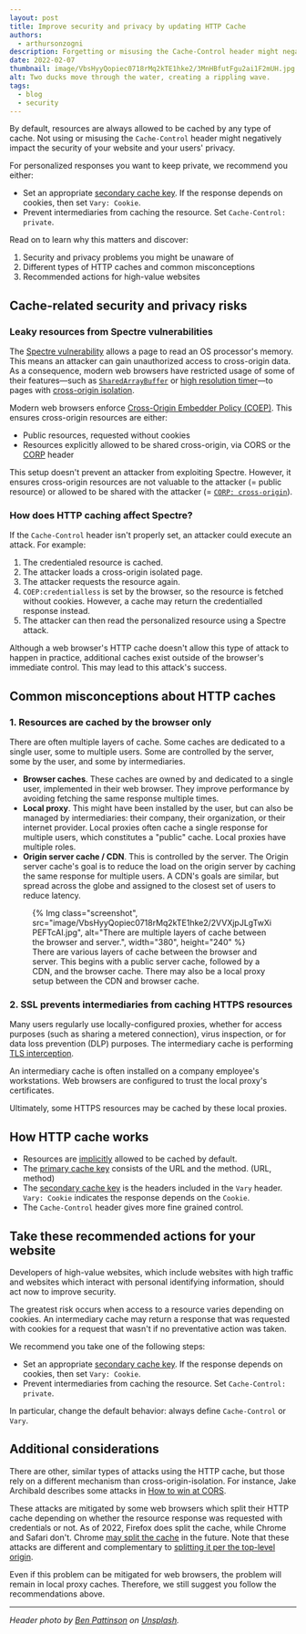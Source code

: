 ```yaml
---
layout: post
title: Improve security and privacy by updating HTTP Cache
authors:
  - arthursonzogni
description: Forgetting or misusing the Cache-Control header might negatively impact the security of your website and your users' privacy. Get recommendations for high-value websites.
date: 2022-02-07
thumbnail: image/VbsHyyQopiec0718rMq2kTE1hke2/3MnHBfutFgu2ai1F2mUH.jpg
alt: Two ducks move through the water, creating a rippling wave.
tags:
  - blog
  - security
---
```


By default, resources are always allowed to be cached by any type of cache.
Not using or misusing the `Cache-Control` header might negatively impact the
security of your website and your users' privacy.

For personalized responses you want to keep private, we recommend you either:

*  Set an appropriate [secondary cache
   key](https://httpwg.org/specs/rfc7234.html#caching.negotiated.responses).
   If the response depends on cookies, then set `Vary: Cookie`.
*  Prevent intermediaries from caching the resource. Set
   `Cache-Control: private`.

Read on to learn why this matters and discover:

1. Security and privacy problems you might be unaware of
2. Different types of HTTP caches and common misconceptions
3. Recommended actions for high-value websites

## Cache-related security and privacy risks

### Leaky resources from Spectre vulnerabilities

The [Spectre
vulnerability](https://en.wikipedia.org/wiki/Spectre_(security_vulnerability)) allows a page to read an OS processor's memory. This means an attacker can
gain unauthorized access to cross-origin data. As a consequence, modern web
browsers have restricted usage of some of their features&mdash;such as
[`SharedArrayBuffer`](https://developer.mozilla.org/docs/Web/JavaScript/Reference/Global_Objects/SharedArrayBuffer)
or [high resolution timer](https://developer.chrome.com/blog/cross-origin-isolated-hr-timers/)&mdash;to
pages with [cross-origin
isolation](/cross-origin-isolation-guide/). 

Modern web browsers enforce [Cross-Origin Embedder Policy
(COEP)](https://developer.chrome.com/blog/coep-credentialless-origin-trial/). This ensures cross-origin
resources are either:

*  Public resources, requested without cookies
*  Resources explicitly allowed to be shared cross-origin, via CORS or the
   [CORP](https://developer.mozilla.org/docs/Web/HTTP/Cross-Origin_Resource_Policy_(CORP))
   header

This setup doesn't prevent an attacker from exploiting Spectre. However, it
ensures cross-origin resources are not valuable to the attacker (= public
resource) or allowed to be shared with the attacker (=
[`CORP: cross-origin`](https://developer.mozilla.org/docs/Web/HTTP/Cross-Origin_Resource_Policy_(CORP))).

### How does HTTP caching affect Spectre?

If the `Cache-Control` header isn't properly set, an attacker could execute an
attack. For example:

1.  The credentialed resource is cached.
1.  The attacker loads a cross-origin isolated page.
1.  The attacker requests the resource again.
1.  `COEP:credentialless` is set by the browser, so the resource is fetched
    without cookies. However, a cache may return the credentialled response 
    instead.
1.  The attacker can then read the personalized resource using a Spectre
    attack.

Although a web browser's HTTP cache doesn't allow this type of attack to
happen in practice, additional caches exist outside of the browser's immediate
control. This may lead to this attack's success.

## Common misconceptions about HTTP caches

### 1. Resources are cached by the browser only

There are often multiple layers of cache. Some caches are dedicated to a
single user, some to multiple users. Some are controlled by the server, some
by the user, and some by intermediaries.

*  **Browser caches**. These caches are owned by and dedicated to a single
   user, implemented in their web browser. They improve performance by
   avoiding fetching the same response multiple times.
*  **Local proxy**. This might have been installed by the user, but can also
   be managed by intermediaries: their company, their organization, or their
   internet provider. Local proxies often cache a single response for multiple
   users, which constitutes a "public" cache. Local proxies have multiple
   roles.
*  **Origin server cache / CDN**. This is controlled by the server. The Origin
   server cache's goal is to reduce the load on the origin server by caching
   the same response for multiple users. A CDN's goals are similar, but spread
   across the globe and assigned to the closest set of users to reduce latency.

<figure data-size="full">
  {% Img
     class="screenshot",
     src="image/VbsHyyQopiec0718rMq2kTE1hke2/2VVXjpJLgTwXiPEFTcAI.jpg",
     alt="There are multiple layers of cache between the browser and server.",
     width="380", height="240"
  %}
  <figcaption>There are various layers of cache between the browser and server. This begins with a public server cache, followed by a CDN, and the browser cache. There may also be a local proxy setup between the CDN and browser cache.</figcaption>
</figure>

### 2. SSL prevents intermediaries from caching HTTPS resources

Many users regularly use locally-configured proxies, whether for access
purposes (such as sharing a metered connection), virus inspection, or for data
loss prevention (DLP) purposes. The intermediary cache is performing [TLS
interception](https://en.wikipedia.org/wiki/Transport_Layer_Security#TLS_interception). 

An intermediary cache is often installed on a company employee's workstations.
Web browsers are configured to trust the local proxy's certificates.

Ultimately, some HTTPS resources may be cached by these local proxies.

## How HTTP cache works

*  Resources are
   [implicitly](https://httpwg.org/specs/rfc7234.html#rfc.section.3) allowed
   to be cached by default.
*  The [primary cache
   key](https://httpwg.org/specs/rfc7234.html#rfc.section.2) consists of the
   URL and the method. (URL, method)
*  The [secondary cache
   key](https://httpwg.org/specs/rfc7234.html#caching.negotiated.responses) is
   the headers included in the `Vary` header. `Vary: Cookie` indicates the
   response depends on the `Cookie`.
*  The `Cache-Control` header gives more fine grained control.

## Take these recommended actions for your website

Developers of high-value websites, which include websites with high traffic
and websites which interact with personal identifying information, should act
now to improve security.

The greatest risk occurs when access to a resource varies depending on
cookies. An intermediary cache may return a response that was requested with
cookies for a request that wasn't if no preventative action was taken.

We recommend you take one of the following steps:

*  Set an appropriate [secondary cache
   key](https://httpwg.org/specs/rfc7234.html#caching.negotiated.responses).
   If the response depends on cookies, then set `Vary: Cookie`.
*  Prevent intermediaries from caching the resource. Set
   `Cache-Control: private`.

In particular, change the default behavior: always define `Cache-Control` or
`Vary`.

## Additional considerations

There are other, similar types of attacks using the HTTP cache, but those rely
on a different mechanism than cross-origin-isolation. For instance, Jake
Archibald describes some attacks in [How to win at
CORS](https://jakearchibald.com/2021/cors/#conditionally-serving-cors-headers).

These attacks are mitigated by some web browsers which split their HTTP cache
depending on whether the resource response was requested with credentials or
not. As of 2022, Firefox does split the cache, while Chrome and Safari don't.
Chrome  [may split the
cache](https://docs.google.com/document/d/1lvbiy4n-GM5I56Ncw304sgvY5Td32R6KHitjRXvkZ6U/edit#) in the future. Note that these attacks are different and
complementary to [splitting it per the top-level
origin](https://developers.google.com/web/updates/2020/10/http-cache-partitioning).

Even if this problem can be mitigated for web browsers, the problem will
remain in local proxy caches. Therefore, we still suggest you follow the
recommendations above.

<hr />

_Header photo by [Ben Pattinson](https://unsplash.com/@benpattinson) on [Unsplash](https://unsplash.com/photos/_Wo1Oq38tVU)._
